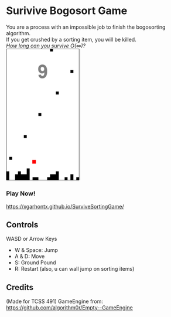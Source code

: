 # Surivive Bogosort Game
You are a process with an impossible job to finish the bogosorting algorithm. <br>
If you get crushed by a sorting item, you will be killed. <br> 
*How long can you survive O(∞)?* <br>
<img src="./assets/Preview.png" alt="Preview" width="200"/>
### Play Now!
https://xgarhontx.github.io/SurviveSortingGame/

## Controls
WASD or Arrow Keys <br>
- W & Space: Jump
- A & D: Move
- S: Ground Pound
- R: Restart
(also, u can wall jump on sorting items)

## Credits
(Made for TCSS 491) GameEngine from: https://github.com/algorithm0r/Empty--GameEngine
